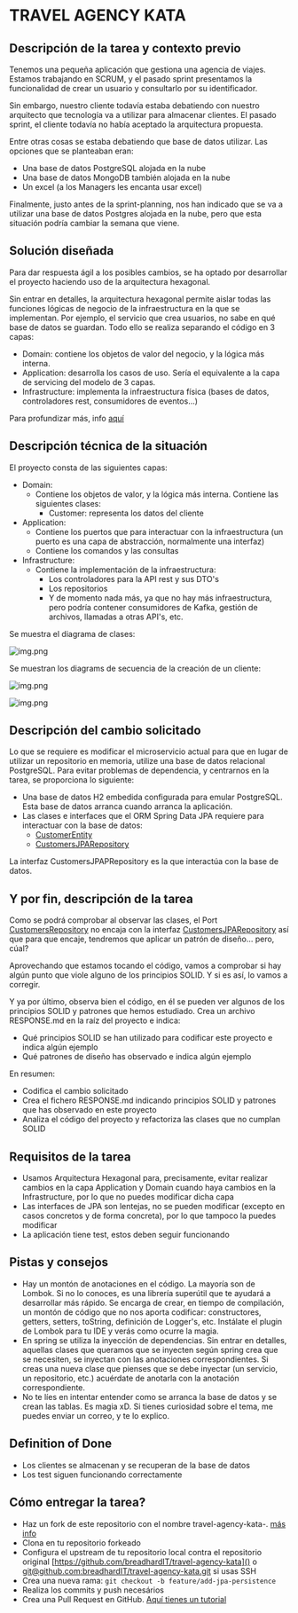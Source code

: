 # TRAVEL AGENCY KATA

## Descripción de la tarea y contexto previo

Tenemos una pequeña aplicación que gestiona una agencia de viajes. Estamos trabajando en SCRUM, y el pasado sprint
presentamos la funcionalidad de crear un usuario y consultarlo por su identificador.

Sin embargo, nuestro cliente todavía estaba debatiendo con nuestro arquitecto que tecnología va a utilizar
para almacenar clientes. El pasado sprint, el cliente todavía no había aceptado la arquitectura propuesta.

Entre otras cosas se estaba debatiendo que base de datos utilizar. Las opciones que se planteaban eran:

- Una base de datos PostgreSQL alojada en la nube
- Una base de datos MongoDB también alojada en la nube
- Un excel (a los Managers les encanta usar excel)

Finalmente, justo antes de la sprint-planning, nos han indicado que se va a utilizar una base de datos Postgres
alojada en la nube, pero que esta situación podría cambiar la semana que viene.

## Solución diseñada

Para dar respuesta ágil a los posibles cambios, se ha optado por desarrollar el proyecto haciendo uso
de la arquitectura hexagonal. 

Sin entrar en detalles, la arquitectura hexagonal permite aislar todas las funciones lógicas de negocio
de la infraestructura en la que se implementan. Por ejemplo, el servicio que crea usuarios, no sabe en qué 
base de datos se guardan. Todo ello se realiza separando el código en 3 capas:

- Domain: contiene los objetos de valor del negocio, y la lógica más interna.
- Application: desarrolla los casos de uso. Sería el equivalente a la capa de servicing del modelo de 3 capas.
- Infrastructure: implementa la infraestructura física (bases de datos, controladores rest, consumidores de eventos...)

Para profundizar más, info [aquí](https://docs.aws.amazon.com/prescriptive-guidance/latest/cloud-design-patterns/hexagonal-architecture.html)

## Descripción técnica de la situación

El proyecto consta de las siguientes capas:

- Domain:
  - Contiene los objetos de valor, y la lógica más interna. Contiene las siguientes clases:
    - Customer: representa los datos del cliente
- Application:
  - Contiene los puertos que para interactuar con la infraestructura (un puerto es una capa de abstracción, normalmente una interfaz)
  - Contiene los comandos y las consultas 
- Infrastructure:
  - Contiene la implementación de la infraestructura:
    - Los controladores para la API rest y sus DTO's
    - Los repositorios 
    - Y de momento nada más, ya que no hay más infraestructura, pero podría contener consumidores de Kafka, gestión de archivos, llamadas a otras API's, etc.

Se muestra el diagrama de clases:

![img.png](ControllerDiagramClass.png)

Se muestran los diagrams de secuencia de la creación de un cliente:

![img.png](PutCustomerSequenceDiagram.png)

![img.png](GetCustomerSequenceDiagram.png)

## Descripción del cambio solicitado

Lo que se requiere es modificar el microservicio actual para que en lugar de utilizar un repositorio en memoria, 
utilize una base de datos relacional PostgreSQL. Para evitar problemas de dependencia, y centrarnos en la tarea,
se proporciona lo siguiente:

- Una base de datos H2 embedida configurada para emular PostgreSQL. Esta base de datos arranca cuando arranca la aplicación.
- Las clases e interfaces que el ORM Spring Data JPA requiere para interactuar con la base de datos:
  - [CustomerEntity](src/main/java/com/breadhardit/travelagencykata/infrastructure/persistence/entity/CustomerEntity.java)
  - [CustomersJPARepository](src/main/java/com/breadhardit/travelagencykata/infrastructure/persistence/repository/CustomersJPARepository.java)

La interfaz CustomersJPAPRepository es la que interactúa con la base de datos.

## Y por fin, descripción de la tarea

Como se podrá comprobar al observar las clases, el Port [CustomersRepository](src/main/java/com/breadhardit/travelagencykata/infrastructure/persistence/entity/CustomerEntity.java) 
no encaja con la interfaz [CustomersJPARepository](src/main/java/com/breadhardit/travelagencykata/infrastructure/persistence/repository/CustomersJPARepository.java) 
así que para que encaje, tendremos que aplicar un patrón de diseño... pero, cúal?

Aprovechando que estamos tocando el código, vamos a comprobar si hay algún punto que viole alguno
de los principios SOLID. Y si es así, lo vamos a corregir.

Y ya por último, observa bien el código, en él se pueden ver algunos de los principios SOLID y patrones que 
hemos estudiado. Crea un archivo RESPONSE.md en la raíz del proyecto e indica:

- Qué principios SOLID se han utilizado para codificar este proyecto e indica algún ejemplo
- Qué patrones de diseño has observado e indica algún ejemplo

En resumen:

- Codifica el cambio solicitado
- Crea el fichero RESPONSE.md indicando principios SOLID y patrones que has observado en este proyecto
- Analiza el código del proyecto y refactoriza las clases que no cumplan SOLID


## Requisitos de la tarea

- Usamos Arquitectura Hexagonal para, precisamente, evitar realizar cambios en la capa Application y Domain cuando haya cambios en la Infrastructure, por lo que no puedes modificar dicha capa
- Las interfaces de JPA son lentejas, no se pueden modificar (excepto en casos concretos y de forma concreta), por lo que tampoco la puedes modificar
- La aplicación tiene test, estos deben seguir funcionando

## Pistas y consejos

- Hay un montón de anotaciones en el código. La mayoría son de Lombok. Si no lo conoces, es una librería superútil que te ayudará
a desarrollar más rápido. Se encarga de crear, en tiempo de compilación, un montón de código que no nos aporta codificar: 
constructores, getters, setters, toString, definición de Logger's, etc. Instálate el plugin de Lombok para tu IDE y verás como ocurre la magia.
- En spring se utiliza la inyección de dependencias. Sin entrar en detalles, aquellas clases que queramos que se inyecten
según spring crea que se necesiten, se inyectan con las anotaciones correspondientes. Si creas una nueva clase que pienses que 
se debe inyectar (un servicio, un repositorio, etc.) acuérdate de anotarla con la anotación correspondiente.
- No te líes en intentar entender como se arranca la base de datos y se crean las tablas. Es magia xD. Si tienes curiosidad
sobre el tema, me puedes enviar un correo, y te lo explico.

## Definition of Done

- Los clientes se almacenan y se recuperan de la base de datos
- Los test siguen funcionando correctamente

## Cómo entregar la tarea?

- Haz un fork de este repositorio con el nombre travel-agency-kata-<tu-nombre-y-apellidos>. [más info](https://docs.github.com/es/pull-requests/collaborating-with-pull-requests/working-with-forks/fork-a-repo)
- Clona en tu repositorio forkeado
- Configura el upstream de tu repositorio local contra el repositorio original [https://github.com/breadhardIT/travel-agency-kata]() o [git@github.com:breadhardIT/travel-agency-kata.git]() si usas SSH
- Crea una nueva rama: ```git checkout -b feature/add-jpa-persistence```
- Realiza los commits y push necesários
- Crea una Pull Request en GitHub. [Aquí tienes un tutorial](https://docs.github.com/en/pull-requests/collaborating-with-pull-requests/proposing-changes-to-your-work-with-pull-requests/creating-a-pull-request-from-a-fork)




